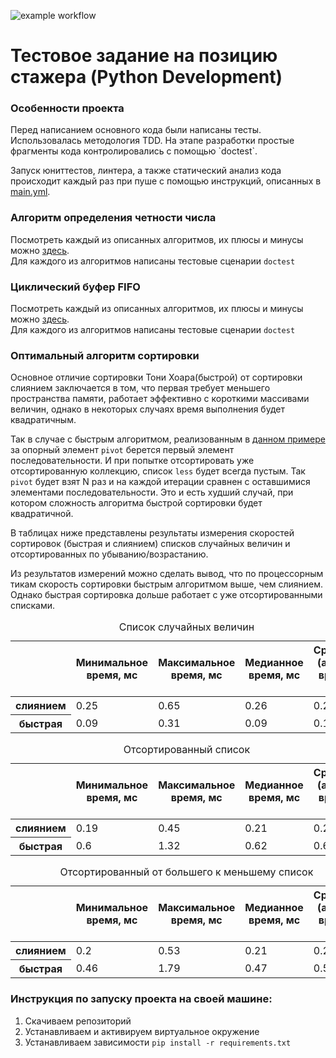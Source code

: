 ![example workflow](https://github.com/buschwaker/wargaming/actions/workflows/main.yml/badge.svg)

# Тестовое задание на позицию стажера (Python Development)


### Особенности проекта
<p>Перед написанием основного кода были написаны тесты. Использовалась методология TDD. На этапе разработки простые фрагменты кода контролировались с помощью `doctest`.</p>

Запуск юниттестов, линтера, а также статический анализ кода происходит каждый раз при пуше с помощью инструкций, описанных в [main.yml](https://github.com/buschwaker/wargaming/blob/main/.github/workflows/main.yml).

### Алгоритм определения четности числа
Посмотреть каждый из описанных алгоритмов, их плюсы и минусы можно [здесь](https://github.com/buschwaker/wargaming/blob/main/tasks/task1.py). <br>Для каждого из алгоритмов написаны тестовые сценарии `doctest`
### Циклический буфер FIFO
Посмотреть каждый из описанных алгоритмов, их плюсы и минусы можно [здесь](https://github.com/buschwaker/wargaming/blob/main/tasks/task2.py). <br>Для каждого из алгоритмов написаны тестовые сценарии `doctest`
### Оптимальный алгоритм сортировки

<p>Основное отличие сортировки Тони Хоара(быстрой) от сортировки слиянием заключается в том, что первая требует меньшего пространства памяти, работает эффективно с короткими массивами величин, однако в некоторых случаях время выполнения будет квадратичным.</p>

Так в случае с быстрым алгоритмом, реализованным в [данном примере](https://github.com/buschwaker/wargaming/blob/main/tasks/task3.py) за опорный элемент `pivot` берется первый элемент последовательности. И при попытке отсортировать уже отсортированную коллекцию, список `less` будет всегда пустым. Так `pivot` будет взят N раз и на каждой итерации сравнен с оставшимися элементами последовательности. Это и есть худший случай, при котором сложность алгоритма быстрой сортировки будет квадратичной.

<p>В таблицах ниже представлены результаты измерения скоростей сортировок (быстрая и слиянием) списков случайных величин и отсортированных по убыванию/возрастанию.</p>

<p>Из результатов измерений можно сделать вывод, что по процессорным тикам скорость сортировки быстрым алгоритмом выше, чем слиянием. Однако быстрая сортировка дольше работает с уже отсортированными списками.</p>
<table>
    <caption>Список случайных величин</caption>
    <thead>
        <tr>
            <th></th>
            <th>Минимальное время, мс</th>
            <th>Максимальное время, мс</th>
            <th>Медианное время, мс</th>
            <th>Среднее (ариф.) время, мс</th>
        </tr>
    </thead>
    <tbody>
        <tr>
            <th>слиянием</th>
            <td>0.25</td>
            <td>0.65</td>
            <td>0.26</td>
            <td>0.29</td>
        </tr>
        <tr>
            <th>быстрая</th>
            <td>0.09</td>
            <td>0.31</td>
            <td>0.09</td>
            <td>0.1</td>
        </tr>
    </tbody>
</table>

<table>
    <caption>Отсортированный список</caption>
    <thead>
        <tr>
            <th></th>
            <th>Минимальное время, мс</th>
            <th>Максимальное время, мс</th>
            <th>Медианное время, мс</th>
            <th>Среднее (ариф.) время, мс</th>
        </tr>
    </thead>
    <tbody>
        <tr>
            <th>слиянием</th>
            <td>0.19</td>
            <td>0.45</td>
            <td>0.21</td>
            <td>0.23</td>
        </tr>
        <tr>
            <th>быстрая</th>
            <td>0.6</td>
            <td>1.32</td>
            <td>0.62</td>
            <td>0.67</td>
        </tr>
    </tbody>
</table>

<table>
    <caption>Отсортированный от большего к меньшему список</caption>
    <thead>
        <tr>
            <th></th>
            <th>Минимальное время, мс</th>
            <th>Максимальное время, мс</th>
            <th>Медианное время, мс</th>
            <th>Среднее (ариф.) время, мс</th>
        </tr>
    </thead>
    <tbody>
        <tr>
            <th>слиянием</th>
            <td>0.2</td>
            <td>0.53</td>
            <td>0.21</td>
            <td>0.22</td>
        </tr>
        <tr>
            <th>быстрая</th>
            <td>0.46</td>
            <td>1.79</td>
            <td>0.47</td>
            <td>0.52</td>
        </tr>
    </tbody>
</table>

### Инструкция по запуску проекта на своей машине:
1. Скачиваем репозиторий
2. Устанавливаем и активируем виртуальное окружение  
3. Устанавливаем зависимости `pip install -r requirements.txt`